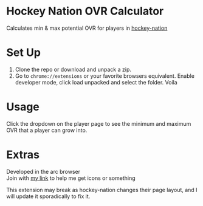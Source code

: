 # Hockey Nation OVR Calculator

Calculates min &amp; max potential OVR for players in [hockey-nation](https://hockey-nation.com)

# Set Up

1. Clone the repo or download and unpack a zip.
2. Go to `chrome://extensions` or your favorite browsers equivalent. Enable developer mode, click load unpacked and select the folder. Voila

# Usage

Click the dropdown on the player page to see the minimum and maximum OVR that a player can grow into.

# Extras

Developed in the arc browser<br />
Join with [my link](https://arc.net/gift/437e68d4) to help me get icons or something

This extension may break as hockey-nation changes their page layout, and I will update it sporadically to fix it.
